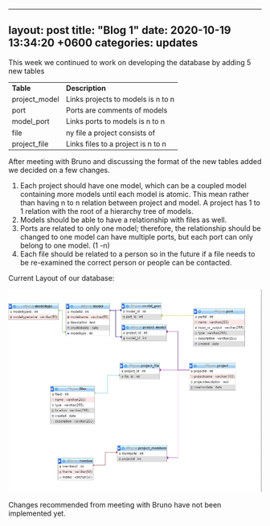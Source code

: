 
---
layout: post
title:  "Blog 1"
date:   2020-10-19 13:34:20 +0600
categories: updates
---

This week we continued to work on developing the database by adding 5 new tables
<div align = "left">
    <table>
        <tr>
            <td><strong>Table</strong</td><td> <strong> Description </strong> </td>
        </tr>
        <tr>
            <td>project_model</td><td> Links projects to models is n to n</td>
        </tr>
        <tr>
            <td>port</td><td> Ports are comments of models</td>
        </tr>
        <tr>
            <td>model_port</td><td> Links ports to models is n to n</td>
        </tr>
        <tr>
            <td>file</td><td> ny file a project consists of </td>
        </tr>
        <tr>
            <td>project_file</td><td> Links files to a project is n to n </td>
        </tr>
    </table>
<div>



After meeting with Bruno and discussing the format of the new tables added we decided on a few changes.

1. Each project should have one model, which can be a coupled model containing more models until each model is atomic. This mean rather than having n to n relation between project and model. A project has 1 to 1 relation with the root of a hierarchy tree of models.
1. Models should be able to have a relationship with files as well. 
1. Ports are related to only one model; therefore, the relationship should be changed to one model can have multiple ports, but each port can only belong to one model. (1 -n)
1. 	Each file should be related to a person so in the future if a file needs to be re-examined the correct person or people can be contacted. 

Current Layout of our database:


![Alt](/docs/_posts/images/databaseOctober20.jpeg)

Changes recommended from meeting with Bruno have not been implemented yet.

